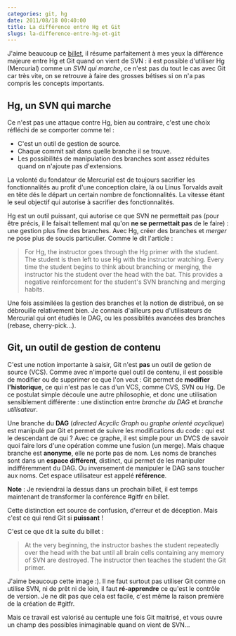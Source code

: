 ```yaml
---
categories: git, hg
date: 2011/08/18 00:40:00
title: La différence entre Hg et Git
slugs: la-difference-entre-hg-et-git
---
```


J'aime beaucoup ce [billet](http://blog.daemon.com.au/blog-post/know-subversion-git-or-mercurial),
il résume parfaitement à mes yeux la différence majeure entre Hg et Git quand
on vient de SVN : il est possible d'utiliser Hg (Mercurial) comme un *SVN qui
marche*, ce n'est pas du tout le cas avec Git car très vite, on se retrouve à
faire des grosses bétises si on n'a pas compris les concepts importants.

Hg, un SVN qui marche
----------------------

Ce n'est pas une attaque contre Hg, bien au contraire, c'est une choix
réfléchi de se comporter comme tel :

* C'est un outil de gestion de source.
* Chaque commit sait dans quelle branche il se trouve.
* Les possibilités de manipulation des branches sont assez réduites quand
  on n'ajoute pas d'extensions.

La volonté du fondateur de Mercurial est de toujours sacrifier les
fonctionnalités au profit d'une conception claire, là ou Linus Torvalds
avait en tête dés le départ un certain nombre de fonctionnalités. La vitesse
étant le seul objectif qui autorise à sacrifier des fonctionnalités.

Hg est un outil puissant, qui autorise ce que SVN ne permettait
pas (pour être précis, il le faisait tellement mal qu'on **ne se permettait
pas** de le faire) : une gestion plus fine des branches. Avec Hg, créer des
branches et *merger* ne pose plus de soucis particulier. Comme le dit 
l'article :

> For Hg, the instructor goes through the Hg primer with the student. The
> student is then left to use Hg with the instructor watching. Every time
> the student begins to think about branching or merging, the instructor his
> the student over the head with the bat. This provides a negative
> reinforcement for the student's SVN branching and merging habits.

Une fois assimilées la gestion des branches et la notion de distribué, on se
débrouille relativement bien. Je connais d'ailleurs peu d'utilisateurs
de Mercurial qui ont étudiés le DAG, ou les possiblités avancées des 
branches (rebase, cherry-pick...).

Git, un outil de gestion de contenu
-----------------------------------

C'est une notion importante à saisir, Git n'est **pas** un outil de getion de
source (VCS). Comme avec n'importe quel outil de contenu, il est possible de
modifier ou de supprimer ce que l'on veut : Git permet de **modifier
l'historique**, ce qui n'est pas le cas d'un VCS, comme CVS, SVN ou Hg. De
ce postulat simple découle une autre philosophie, et donc une utilisation
sensiblement différente : une distinction entre *branche du DAG* et *branche
utilisateur*.

Une branche du **DAG** (*directed Acyclic Graph* ou *graphe orienté acyclique*)
est manipulé par Git et permet de suivre les modifications du code : qui est
le descendant de qui ? Avec ce graphe, il est simple pour un DVCS de savoir
quoi faire lors d'une opération comme une fusion (un merge). Mais chaque
branche est **anonyme**, elle ne porte pas de nom. Les noms de branches
sont dans un **espace différent**, distinct, qui permet de les manipuler
indifféremment du DAG. Ou inversement de manipuler le DAG sans toucher aux noms.
Cet espace utilisateur est appelé **référence**.

**Note** : Je reviendrai la dessus dans un prochain billet, il est temps
maintenant de transformer la conférence #gitfr en billet.

Cette distinction est source de confusion, d'erreur et de déception. Mais c'est
ce qui rend Git si **puissant** !

C'est ce que dit la suite du billet :

> At the very beginning, the instructor bashes the student repeatedly over the
> head with the bat until all brain cells containing any memory of SVN are
> destroyed. The instructor then teaches the student the Git primer.

J'aime beaucoup cette image :). Il ne faut surtout pas utiliser Git comme on
utilise SVN, ni de prêt ni de loin, il faut **ré-apprendre** ce qu'est le
contrôle de version. Je ne dit pas que cela est facile, c'est même la raison
première de la création de #gitfr.

Mais ce travail est valorisé au centuple une fois Git maitrisé, et vous ouvre
un champ des possibles inimaginable quand on vient de SVN...
